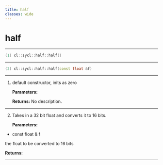 ```yaml
---
title: half
classes: wide
---
```

# half

---

```cpp
(1) cl::sycl::half::half()
```

---

```cpp
(2) cl::sycl::half::half(const float &f)
```

---

1. default constructor, inits as zero 

   **Parameters:**

   **Returns:** No description.

---

2. Takes in a 32 bit float and converts it to 16 bits. 

   **Parameters:**

  * const float & f

   the float to be converted to 16 bits 

   **Returns:** 

---

